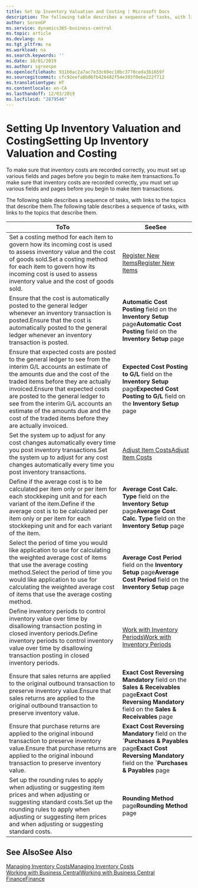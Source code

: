 ```yaml
---
title: Set Up Inventory Valuation and Costing | Microsoft Docs
description: The following table describes a sequence of tasks, with links to the topics that describe them.
author: SorenGP
ms.service: dynamics365-business-central
ms.topic: article
ms.devlang: na
ms.tgt_pltfrm: na
ms.workload: na
ms.search.keywords: ''
ms.date: 10/01/2019
ms.author: sgroespe
ms.openlocfilehash: 931b0ac2a7ac7e33c69ec10bc3770ceda3b1659f
ms.sourcegitcommit: cfc92eefa8b06fb426482f54e393f0e6e222f712
ms.translationtype: HT
ms.contentlocale: en-CA
ms.lasthandoff: 12/03/2019
ms.locfileid: "2879546"
---
```

# <a name="setting-up-inventory-valuation-and-costing"></a><span data-ttu-id="1d430-103">Setting Up Inventory Valuation and Costing</span><span class="sxs-lookup"><span data-stu-id="1d430-103">Setting Up Inventory Valuation and Costing</span></span>
<span data-ttu-id="1d430-104">To make sure that inventory costs are recorded correctly, you must set up various fields and pages before you begin to make item transactions.</span><span class="sxs-lookup"><span data-stu-id="1d430-104">To make sure that inventory costs are recorded correctly, you must set up various fields and pages before you begin to make item transactions.</span></span>

<span data-ttu-id="1d430-105">The following table describes a sequence of tasks, with links to the topics that describe them.</span><span class="sxs-lookup"><span data-stu-id="1d430-105">The following table describes a sequence of tasks, with links to the topics that describe them.</span></span>

|<span data-ttu-id="1d430-106">**To**</span><span class="sxs-lookup"><span data-stu-id="1d430-106">**To**</span></span>|<span data-ttu-id="1d430-107">**See**</span><span class="sxs-lookup"><span data-stu-id="1d430-107">**See**</span></span>|  
|------------|-------------|  
|<span data-ttu-id="1d430-108">Set a costing method for each item to govern how its incoming cost is used to assess inventory value and the cost of goods sold.</span><span class="sxs-lookup"><span data-stu-id="1d430-108">Set a costing method for each item to govern how its incoming cost is used to assess inventory value and the cost of goods sold.</span></span>|[<span data-ttu-id="1d430-109">Register New Items</span><span class="sxs-lookup"><span data-stu-id="1d430-109">Register New Items</span></span>](inventory-how-register-new-items.md)|  
|<span data-ttu-id="1d430-110">Ensure that the cost is automatically posted to the general ledger whenever an inventory transaction is posted.</span><span class="sxs-lookup"><span data-stu-id="1d430-110">Ensure that the cost is automatically posted to the general ledger whenever an inventory transaction is posted.</span></span>|<span data-ttu-id="1d430-111">**Automatic Cost Posting** field on the **Inventory Setup** page</span><span class="sxs-lookup"><span data-stu-id="1d430-111">**Automatic Cost Posting** field on the **Inventory Setup** page</span></span>|  
|<span data-ttu-id="1d430-112">Ensure that expected costs are posted to the general ledger to see from the interim G/L accounts an estimate of the amounts due and the cost of the traded items before they are actually invoiced.</span><span class="sxs-lookup"><span data-stu-id="1d430-112">Ensure that expected costs are posted to the general ledger to see from the interim G/L accounts an estimate of the amounts due and the cost of the traded items before they are actually invoiced.</span></span>|<span data-ttu-id="1d430-113">**Expected Cost Posting to G/L** field on the **Inventory Setup** page</span><span class="sxs-lookup"><span data-stu-id="1d430-113">**Expected Cost Posting to G/L** field on the **Inventory Setup** page</span></span>|  
|<span data-ttu-id="1d430-114">Set the system up to adjust for any cost changes automatically every time you post inventory transactions.</span><span class="sxs-lookup"><span data-stu-id="1d430-114">Set the system up to adjust for any cost changes automatically every time you post inventory transactions.</span></span>|[<span data-ttu-id="1d430-115">Adjust Item Costs</span><span class="sxs-lookup"><span data-stu-id="1d430-115">Adjust Item Costs</span></span>](inventory-how-adjust-item-costs.md)|  
|<span data-ttu-id="1d430-116">Define if the average cost is to be calculated per item only or per item for each stockkeping unit and for each variant of the item.</span><span class="sxs-lookup"><span data-stu-id="1d430-116">Define if the average cost is to be calculated per item only or per item for each stockkeping unit and for each variant of the item.</span></span>|<span data-ttu-id="1d430-117">**Average Cost Calc. Type** field on the **Inventory Setup** page</span><span class="sxs-lookup"><span data-stu-id="1d430-117">**Average Cost Calc. Type** field on the **Inventory Setup** page</span></span>|  
|<span data-ttu-id="1d430-118">Select the period of time you would like application to use for calculating the weighted average cost of items that use the average costing method.</span><span class="sxs-lookup"><span data-stu-id="1d430-118">Select the period of time you would like application to use for calculating the weighted average cost of items that use the average costing method.</span></span>|<span data-ttu-id="1d430-119">**Average Cost Period** field on the **Inventory Setup** page</span><span class="sxs-lookup"><span data-stu-id="1d430-119">**Average Cost Period** field on the **Inventory Setup** page</span></span>|  
|<span data-ttu-id="1d430-120">Define inventory periods to control inventory value over time by disallowing transaction posting in closed inventory periods.</span><span class="sxs-lookup"><span data-stu-id="1d430-120">Define inventory periods to control inventory value over time by disallowing transaction posting in closed inventory periods.</span></span>|[<span data-ttu-id="1d430-121">Work with Inventory Periods</span><span class="sxs-lookup"><span data-stu-id="1d430-121">Work with Inventory Periods</span></span>](finance-how-to-work-with-inventory-periods.md)|  
|<span data-ttu-id="1d430-122">Ensure that sales returns are applied to the original outbound transaction to preserve inventory value.</span><span class="sxs-lookup"><span data-stu-id="1d430-122">Ensure that sales returns are applied to the original outbound transaction to preserve inventory value.</span></span>|<span data-ttu-id="1d430-123">**Exact Cost Reversing Mandatory** field on the **Sales & Receivables** page</span><span class="sxs-lookup"><span data-stu-id="1d430-123">**Exact Cost Reversing Mandatory** field on the **Sales & Receivables** page</span></span>|  
|<span data-ttu-id="1d430-124">Ensure that purchase returns are applied to the original inbound transaction to preserve inventory value.</span><span class="sxs-lookup"><span data-stu-id="1d430-124">Ensure that purchase returns are applied to the original inbound transaction to preserve inventory value.</span></span>|<span data-ttu-id="1d430-125">**Exact Cost Reversing Mandatory** field on the **´Purchases & Payables** page</span><span class="sxs-lookup"><span data-stu-id="1d430-125">**Exact Cost Reversing Mandatory** field on the **´Purchases & Payables** page</span></span>|
|<span data-ttu-id="1d430-126">Set up the rounding rules to apply when adjusting or suggesting item prices and when adjusting or suggesting standard costs.</span><span class="sxs-lookup"><span data-stu-id="1d430-126">Set up the rounding rules to apply when adjusting or suggesting item prices and when adjusting or suggesting standard costs.</span></span>|<span data-ttu-id="1d430-127">**Rounding Method** page</span><span class="sxs-lookup"><span data-stu-id="1d430-127">**Rounding Method** page</span></span>|  

## <a name="see-also"></a><span data-ttu-id="1d430-128">See Also</span><span class="sxs-lookup"><span data-stu-id="1d430-128">See Also</span></span>  
[<span data-ttu-id="1d430-129">Managing Inventory Costs</span><span class="sxs-lookup"><span data-stu-id="1d430-129">Managing Inventory Costs</span></span>](finance-manage-inventory-costs.md)  
[<span data-ttu-id="1d430-130">Working with Business Central</span><span class="sxs-lookup"><span data-stu-id="1d430-130">Working with Business Central</span></span>](ui-work-product.md)  
[<span data-ttu-id="1d430-131">Finance</span><span class="sxs-lookup"><span data-stu-id="1d430-131">Finance</span></span>](finance.md)  
